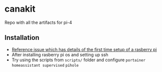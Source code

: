 # canakit
Repo with all the artifacts for pi-4


## Installation
- [Reference issue which has details of the first time setup of a rasberry pi](https://github.com/rkumar2468/canakit/issues/1)
- After installing rasberry pi os and setting up ssh
- Try using the scripts from `scripts/` folder and configure `portainer` `homeassistant supervised` `pihole`
